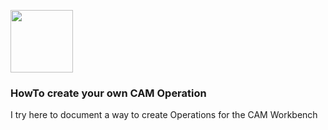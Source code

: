<a href="https://freecad.org"><img src="/src/Gui/Icons/freecad.svg" height="100px" width="100px"></a>

### HowTo create your own CAM Operation

I try here to document a way to create Operations for the CAM Workbench
